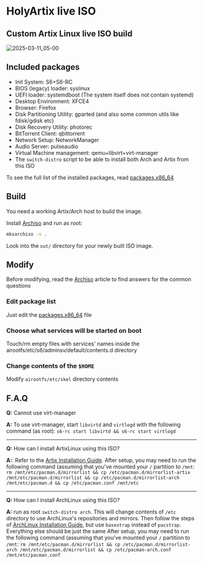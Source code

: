 # HolyArtix live ISO

## Custom Artix Linux live ISO build

![2025-03-11_05-00](https://github.com/user-attachments/assets/acdcc181-e806-4a57-b03a-5dcba60b6f88)

## Included packages

- Init System: S6+S6-RC
- BIOS (legacy) loader: syslinux
- UEFI loader: systemdboot (The system itself does not contain systemd)
- Desktop Environment: XFCE4
- Browser: Firefox
- Disk Partitioning Utility: gparted (and also some common utils like fdisk/gdisk etc)
- Disk Recovery Utility: photorec
- BitTorrent Client: qbittorrent
- Network Setup: NetworkManager
- Audio Server: pulseaudio
- Virtual Machine management: qemu+libvirt+virt-manager
- The `switch-distro` script to be able to install both Arch and Artix from this ISO

To see the full list of the installed packages, read [packages.x86_64](packages.x86_64)

## Build

You need a working Artix/Arch host to build the image.

Install [Archiso](https://wiki.archlinux.org/title/Archiso) and run as root:

```bash
mksarchiso -v .
```

Look into the `out/` directory for your newly built ISO image.

## Modify

Before modifying, read the [Archiso](https://wiki.archlinux.org/title/Archiso) article to find answers for the common questions

### Edit package list

Just edit the [packages.x86_64](packages.x86_64) file

### Choose what services will be started on boot

Touch/rm empty files with services' names inside the airootfs/etc/s6/adminsv/default/contents.d directory

### Change contents of the `$HOME`

Modify `airootfs/etc/skel` directory contents

## F.A.Q

**Q:** Cannot use virt-manager 

**A:** To use virt-manager, start `libvirtd` and `virtlogd` with the following command (as root): `s6-rc start libvirtd && s6-rc start virtlogd`
___
**Q:** How can I install ArtixLinux using this ISO?

**A:**: Refer to the [Artix Installation Guide](https://wiki.artixlinux.org/Main/Installation).
After setup, you may need to run the following command (assuming that you've mounted your `/` partition to `/mnt`: 
`rm /mnt/etc/pacman.d/mirrorlist && cp /etc/pacman.d/mirrorlist-artix /mnt/etc/pacman.d/mirrorlist && cp /etc/pacman.d/mirrorlist-arch /mnt/etc/pacman.d && cp /etc/pacman.conf /mnt/etc`

___
**Q:** How can I install ArchLinux using this ISO?

**A:** run as root `switch-distro arch`. This will change contents of `/etc` directory to use ArchLinux's repositories and mirrors.
Then follow the steps of [ArchLinux Installation Guide](https://wiki.archlinux.org/title/Installation_guide), but use `basestrap` instead of `pacstrap`. Everything else should be just the same
After setup, you may need to run the following command (assuming that you've mounted your `/` partition to `/mnt`: 
`rm /mnt/etc/pacman.d/mirrorlist && cp /etc/pacman.d/mirrorlist-arch /mnt/etc/pacman.d/mirrorlist && cp /etc/pacman-arch.conf /mnt/etc/pacman.conf`

